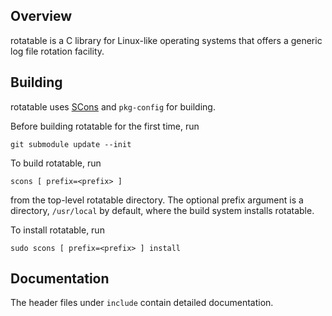 ## Overview

rotatable is a C library for Linux-like operating systems that offers a
generic log file rotation facility.

## Building

rotatable uses [SCons][] and `pkg-config` for building.

Before building rotatable for the first time, run
```
git submodule update --init
```

To build rotatable, run
```
scons [ prefix=<prefix> ]
```
from the top-level rotatable directory. The optional prefix argument is a
directory, `/usr/local` by default, where the build system installs
rotatable.

To install rotatable, run
```
sudo scons [ prefix=<prefix> ] install
```

## Documentation

The header files under `include` contain detailed documentation.

[SCons]: https://scons.org/
